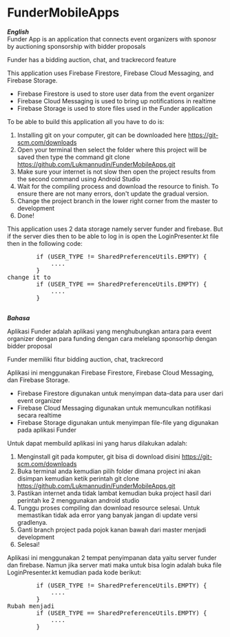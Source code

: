 # FunderMobileApps
<b><i>English</i></b><br>
Funder App is an application that connects event organizers with sponosr by auctioning sponsorship with bidder proposals

Funder has a bidding auction, chat, and trackrecord feature

This application uses Firebase Firestore, Firebase Cloud Messaging, and Firebase Storage.

- Firebase Firestore is used to store user data from the event organizer
- Firebase Cloud Messaging is used to bring up notifications in realtime
- Firebase Storage is used to store files used in the Funder application

To be able to build this application all you have to do is:
1. Installing git on your computer, git can be downloaded here https://git-scm.com/downloads
2. Open your terminal then select the folder where this project will be saved then type the command git clone https://github.com/Lukmannudin/FunderMobileApps.git
3. Make sure your internet is not slow then open the project results from the second command using Android Studio
4. Wait for the compiling process and download the resource to finish. To ensure there are not many errors, don't update the gradual version.
5. Change the project branch in the lower right corner from the master to development
6. Done!

This application uses 2 data storage namely server funder and firebase. But if the server dies then to be able to log in
is open the LoginPresenter.kt file then in the following code:
<pre>
        if (USER_TYPE != SharedPreferenceUtils.EMPTY) {
            ....
        }
change it to  
        if (USER_TYPE == SharedPreferenceUtils.EMPTY) {
            ....
        }

</pre>
<b><i>Bahasa</i></i></b><br>

Aplikasi Funder adalah 
aplikasi yang menghubungkan antara para event organizer dengan para funding dengan cara melelang sponsorhip dengan bidder proposal

Funder memiliki fitur bidding auction, chat, trackrecord

Aplikasi ini menggunakan Firebase Firestore, Firebase Cloud Messaging, dan Firebase Storage.

- Firebase Firestore digunakan untuk menyimpan data-data para user dari event organizer
- Firebase Cloud Messaging digunakan untuk memunculkan notifikasi secara realtime
- Firebase Storage digunakan untuk menyimpan file-file yang digunakan pada aplikasi Funder

Untuk dapat membuild aplikasi ini yang harus dilakukan adalah:
  1. Menginstall git pada komputer, git bisa di download disini https://git-scm.com/downloads
  2. Buka terminal anda kemudian pilih folder dimana project ini akan disimpan kemudian ketik perintah git clone https://github.com/Lukmannudin/FunderMobileApps.git
  3. Pastikan internet anda tidak lambat kemudian buka project hasil dari perintah ke 2 menggunakan android studio
  4. Tunggu proses compiling dan download resource selesai. Untuk memastikan tidak ada error yang banyak jangan di update versi gradlenya.
  5. Ganti branch project pada pojok kanan bawah dari master menjadi development
  6. Selesai!
  
Aplikasi ini menggunakan 2 tempat penyimpanan data yaitu server funder dan firebase. Namun jika server mati maka untuk bisa login
adalah buka file LoginPresenter.kt kemudian pada kode berikut: 
<pre>
        if (USER_TYPE != SharedPreferenceUtils.EMPTY) {
            ....
        }
Rubah menjadi 
        if (USER_TYPE == SharedPreferenceUtils.EMPTY) {
            ....
        }
</pre>
